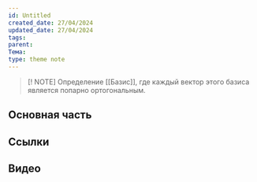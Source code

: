 ```yaml
---
id: Untitled
created_date: 27/04/2024
updated_date: 27/04/2024
tags: 
parent: 
Тема: 
type: theme note
---
```


> [! NOTE] Определение
> [[Базис]], где каждый вектор этого базиса является попарно ортогональным.

## Основная часть




## Ссылки

## Видео

